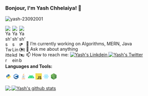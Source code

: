 ### Bonjour, I'm Yash Chhelaiya! 👋
<p align="left"> <img src="https://komarev.com/ghpvc/?username=yash-23092001&label=Views&color=blueviolet&style=plastic" alt="yash-23092001" /> </p>

<a href="https://x.com/YChhelaiya">
  <img align="left" alt="Yash's Twitter" width="22px" src="https://cdn.jsdelivr.net/npm/simple-icons@v3/icons/twitter.svg" />
</a>
<a href="https://www.linkedin.com/in/yash-chhelaiya/">
  <img align="left" alt="Yash's Linkdein" width="22px" src="https://cdn.jsdelivr.net/npm/simple-icons@v3/icons/linkedin.svg" />
</a>
<a href="https://github.com/yash-23092001">
  <img align="left" alt="Yash's Github" width="22px" src="https://cdn.jsdelivr.net/npm/simple-icons@v3/icons/github.svg" />
</a>

<!-- a normal html comment -->
<br/>
<br/>

<!-- - 🔭 I’m currently working on MERN --> 
- 🌱 I’m currently working on Algorithms, MERN, Java
- 💬 Ask me about anything
- 📫 How to reach me: <a href="https://www.linkedin.com/in/yash-chhelaiya/">
  <img alt="Yash's Linkdein" width="80px" src="https://img.shields.io/badge/LinkedIn-0077B5?style=for-the-badge&logo=linkedin&logoColor=white" />
</a>   <a href="https://x.com/YChhelaiya">
  <img alt="Yash's Twitter" width="22px" src="https://cdn.jsdelivr.net/npm/simple-icons@v3/icons/twitter.svg" />
</a>

<!--  - 😄 Pronouns: He/Him -->
<!-- - ⚡ Fun fact: ... -->


**Languages and Tools:**  

<code><img height="20" src="https://raw.githubusercontent.com/github/explore/80688e429a7d4ef2fca1e82350fe8e3517d3494d/topics/python/python.png"></code>
<code><img height="20" src="https://raw.githubusercontent.com/github/explore/80688e429a7d4ef2fca1e82350fe8e3517d3494d/topics/c/c.png"></code>
<code><img height="20" src="https://raw.githubusercontent.com/github/explore/80688e429a7d4ef2fca1e82350fe8e3517d3494d/topics/java/java.png"></code>
<code><img height="20" src="https://raw.githubusercontent.com/github/explore/80688e429a7d4ef2fca1e82350fe8e3517d3494d/topics/android/android.png"></code>
<code><img height="20" src="https://raw.githubusercontent.com/github/explore/80688e429a7d4ef2fca1e82350fe8e3517d3494d/topics/javascript/javascript.png"></code>
<code><img height="20" src="https://raw.githubusercontent.com/github/explore/80688e429a7d4ef2fca1e82350fe8e3517d3494d/topics/react/react.png"></code>
<code><img height="20" src="https://raw.githubusercontent.com/github/explore/80688e429a7d4ef2fca1e82350fe8e3517d3494d/topics/nodejs/nodejs.png"></code>    

<a href="https://github.com/yash-23092001">
  <img align="center" src="https://github-readme-stats.vercel.app/api/top-langs/?username=yash-23092001&theme=great-gatsby&layout=compact&langs_count=10" />
</a>
<a href="https://github.com/yash-23092001">
 <img align="center" src="https://github-readme-stats.vercel.app/api?username=yash-23092001&show_icons=true&theme=great-gatsby&line_height=27" alt="Yash's github stats"/>
</a>

